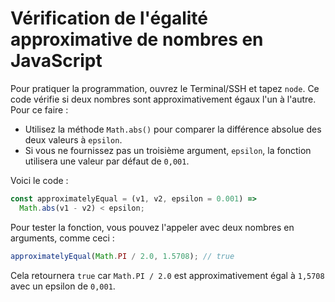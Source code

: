 # Vérification de l'égalité approximative de nombres en JavaScript

Pour pratiquer la programmation, ouvrez le Terminal/SSH et tapez `node`. Ce code vérifie si deux nombres sont approximativement égaux l'un à l'autre. Pour ce faire :

- Utilisez la méthode `Math.abs()` pour comparer la différence absolue des deux valeurs à `epsilon`.
- Si vous ne fournissez pas un troisième argument, `epsilon`, la fonction utilisera une valeur par défaut de `0,001`.

Voici le code :

```js
const approximatelyEqual = (v1, v2, epsilon = 0.001) =>
  Math.abs(v1 - v2) < epsilon;
```

Pour tester la fonction, vous pouvez l'appeler avec deux nombres en arguments, comme ceci :

```js
approximatelyEqual(Math.PI / 2.0, 1.5708); // true
```

Cela retournera `true` car `Math.PI / 2.0` est approximativement égal à `1,5708` avec un epsilon de `0,001`.
